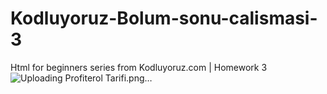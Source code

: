 # Kodluyoruz-Bolum-sonu-calismasi-3
Html for beginners series from Kodluyoruz.com  | Homework 3
![Uploading Profiterol Tarifi.png…]()
